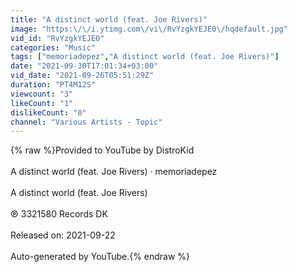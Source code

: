 ```yaml
---
title: "A distinct world (feat. Joe Rivers)"
image: "https:\/\/i.ytimg.com\/vi\/RvYzgkYEJE0\/hqdefault.jpg"
vid_id: "RvYzgkYEJE0"
categories: "Music"
tags: ["memoriadepez","A distinct world (feat. Joe Rivers)"]
date: "2021-09-30T17:01:34+03:00"
vid_date: "2021-09-26T05:51:29Z"
duration: "PT4M12S"
viewcount: "3"
likeCount: "1"
dislikeCount: "0"
channel: "Various Artists - Topic"
---
```

{% raw %}Provided to YouTube by DistroKid<br /><br />A distinct world (feat. Joe Rivers) · memoriadepez<br /><br />A distinct world (feat. Joe Rivers)<br /><br />℗ 3321580 Records DK<br /><br />Released on: 2021-09-22<br /><br />Auto-generated by YouTube.{% endraw %}
